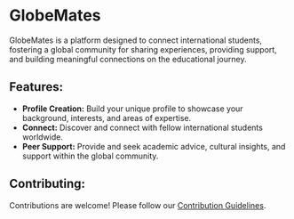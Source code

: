 # GlobeMates

GlobeMates is a platform designed to connect international students, fostering a global community for sharing experiences, providing support, and building meaningful connections on the educational journey.

## Features:

- **Profile Creation:** Build your unique profile to showcase your background, interests, and areas of expertise.
- **Connect:** Discover and connect with fellow international students worldwide.
- **Peer Support:** Provide and seek academic advice, cultural insights, and support within the global community.

## Contributing:

Contributions are welcome! Please follow our [Contribution Guidelines](CONTRIBUTING.md).

